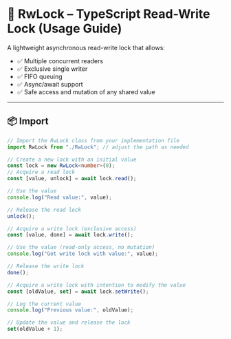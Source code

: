 # 🔐 RwLock<T> – TypeScript Read-Write Lock (Usage Guide)

A lightweight asynchronous read-write lock that allows:

- ✅ Multiple concurrent readers
- ✅ Exclusive single writer
- ✅ FIFO queuing
- ✅ Async/await support
- ✅ Safe access and mutation of any shared value

---

## 📦 Import

```ts
// Import the RwLock class from your implementation file
import RwLock from "./RwLock"; // adjust the path as needed

// Create a new lock with an initial value
const lock = new RwLock<number>(0);
// Acquire a read lock
const [value, unlock] = await lock.read();

// Use the value
console.log("Read value:", value);

// Release the read lock
unlock();

// Acquire a write lock (exclusive access)
const [value, done] = await lock.write();

// Use the value (read-only access, no mutation)
console.log("Got write lock with value:", value);

// Release the write lock
done();

// Acquire a write lock with intention to modify the value
const [oldValue, set] = await lock.setWrite();

// Log the current value
console.log("Previous value:", oldValue);

// Update the value and release the lock
set(oldValue + 1);
```
